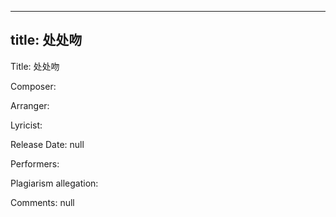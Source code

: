 
---
title: 处处吻
---
Title: 处处吻

Composer: 

Arranger: 

Lyricist: 

Release Date: null

Performers: 

Plagiarism allegation:


Comments:
null
